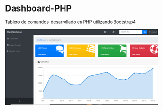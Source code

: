 # Dashboard-PHP
Tablero de comandos, desarrollado en PHP utilizando Bootstrap4

<img src="https://raw.githubusercontent.com/zaccomartin/Dashboard-PHP/main/image6-65.png">
